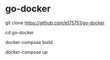 # go-docker

git clone https://github.com/e175751/go-docker

cd go-docker

docker-compose build

docker-compose up
